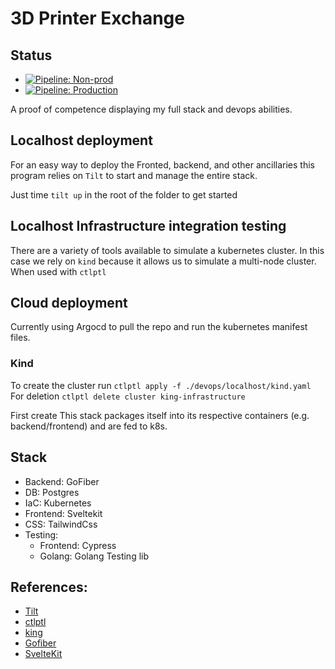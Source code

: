 # 3D Printer Exchange 

## Status
- [![Pipeline: Non-prod](https://github.com/Vanderscycle/3D-Printer-Exchange/actions/workflows/pipeline-non-prod.yml/badge.svg)](https://github.com/Vanderscycle/3D-Printer-Exchange/actions/workflows/pipeline-non-prod.yml)
- [![Pipeline: Production](https://github.com/Vanderscycle/3D-Printer-Exchange/actions/workflows/pipeline-prod.yml/badge.svg)](https://github.com/Vanderscycle/3D-Printer-Exchange/actions/workflows/pipeline-prod.yml)

A proof of competence displaying my full stack and devops abilities.

## Localhost deployment
For an easy way to deploy the Fronted, backend, and other ancillaries this program relies on `Tilt` to start and manage the entire stack. 

Just time `tilt up` in the root of the folder to get started


## Localhost Infrastructure integration testing

There are a variety of tools available to simulate a kubernetes cluster. In this case we rely on `kind` because it allows us to simulate a multi-node cluster. When used with `ctlptl`

## Cloud deployment

Currently using Argocd to pull the repo and run the kubernetes manifest files. 

### Kind

To create the cluster run `ctlptl apply -f ./devops/localhost/kind.yaml`
For deletion `ctlptl delete cluster king-infrastructure` 


First create
This stack packages itself into its respective containers (e.g. backend/frontend) and are fed to k8s.

## Stack
- Backend: GoFiber
- DB: Postgres
- IaC: Kubernetes
- Frontend: Sveltekit
- CSS: TailwindCss
- Testing:
  * Frontend: Cypress
  * Golang: Golang Testing lib

## References:
- [Tilt](https://docs.tilt.dev/tiltfile_authoring)
- [ctlptl](https://github.com/tilt-dev/ctlptl)
- [king](https://kind.sigs.k8s.io/docs/user/quick-start/)
- [Gofiber](https://github.com/gofiber/fiber)
- [SvelteKit]()

